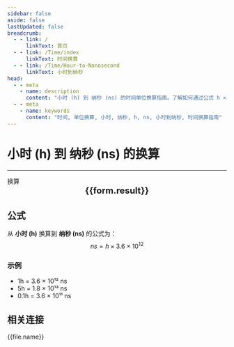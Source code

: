```yaml
---
sidebar: false
aside: false
lastUpdated: false
breadcrumb:
  - - link: /
      linkText: 首页
  - - link: /Time/index
      linkText: 时间换算
  - - link: /Time/Hour-to-Nanosecond
      linkText: 小时到纳秒
head:
  - - meta
    - name: description
      content: "小时 (h) 到 纳秒 (ns) 的时间单位换算指南。了解如何通过公式 h × 3.6 × 10¹² 换算为纳秒。"
  - - meta
    - name: keywords
      content: "时间, 单位换算, 小时, 纳秒, h, ns, 小时到纳秒, 时间换算指南"
---
```

# 小时 (h) 到 纳秒 (ns) 的换算

---
<script setup>
import { onMounted, reactive, inject, ref } from 'vue'
import { NButton,NForm ,NFormItem,NInput,NInputNumber,NSelect,NCard,useMessage,NGrid ,NGi  } from 'naive-ui'
import { defineClientComponent } from 'vitepress'
import { Time } from '../../files';

const convert = inject('convert')

const form = reactive({
  number: null,
  result: '',
})

const convertHandler = () => {
  if (form.number !== null && !isNaN(form.number)) {
    const convertedValue = parseFloat(form.number) * 3600000000000
    form.result = `${form.number}h = ${convertedValue.toFixed(0)}ns`
  } else {
    form.result = '请输入有效的数值。'
  }
}
</script>

<n-form size="large" :model="form">
  <n-form-item label="小时 (h)">
    <n-input-number v-model:value="form.number" placeholder="输入小时" style="width: 100%" />
  </n-form-item>
  <n-form-item>
    <n-button type="info" @click="convertHandler" block>换算</n-button>
  </n-form-item>
</n-form>

<n-card  embedded :bordered="false" hoverable>
  <div  style="text-align:center;font-size:20px;">
    <strong>{{form.result}}</strong>
  </div>
</n-card>

## 公式

从 **小时 (h)** 换算到 **纳秒 (ns)** 的公式为：
$$ ns = h \times 3.6 \times 10^{12} $$

### 示例
- 1h = 3.6 × 10¹² ns
- 5h = 1.8 × 10¹³ ns
- 0.1h = 3.6 × 10¹¹ ns
## 相关连接
<n-grid x-gap="12" :cols="2">
  <n-gi v-for="(file, index) in Time" :key="index">
    <n-button
      text
      tag="a"
      :href="file.path"
      type="info"
    >
      {{file.name}}
    </n-button>
  </n-gi>
</n-grid>
